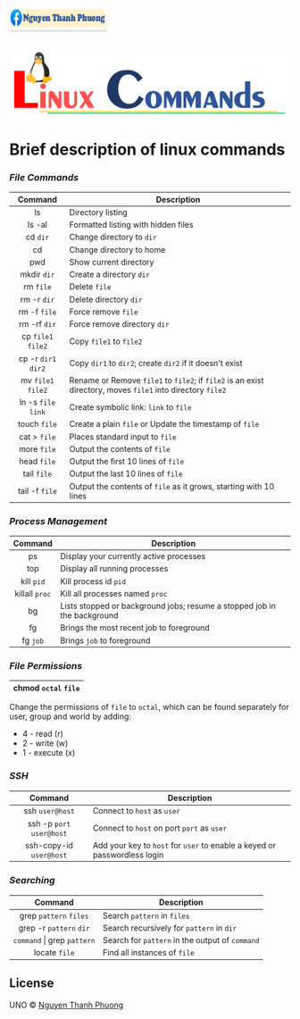 <a href="https://www.facebook.com/phuonguno.vn" target="_blank"><img src="img/facebook-link.PNG" alt="Nguyen Thanh Phuong" style="height: 41px !important;width: 174px !important;box-shadow: 0px 3px 2px 0px rgba(190, 190, 190, 0.5) !important;-webkit-box-shadow: 0px 3px 2px 0px rgba(190, 190, 190, 0.5) !important;" ></a>

<p align="center">
    <br/>
    <a href="https://github.com/phuonguno98/Learn-Linux">	
        <img src="img/Linux_command.PNG" alt="Learn Linux">
    </a>
</p>



# Brief description of linux commands



### *File Commands*

|Command|Description|
|:----:|----|
|ls|Directory listing|
|ls -al|Formatted listing with hidden files|
|cd `dir`|Change directory to `dir`|
|cd|Change directory to home|
|pwd|Show current directory|
|mkdir `dir`|Create a directory `dir`|
|rm `file`|Delete `file`|
|rm -r `dir`|Delete directory `dir`|
|rm -f `file`|Force remove `file`|
|rm -rf `dir`|Force remove directory `dir`|
|cp `file1` `file2`|Copy `file1` to `file2`|
|cp -r `dir1` `dir2`|Copy `dir1` to `dir2`; create `dir2` if it doesn't exist|
|mv `file1` `file2`|Rename or Remove `file1` to `file2`; if `file2` is an exist directory, moves `file1` into directory `file2`|
|ln -s `file` `link`|Create symbolic link: `link` to `file`|
|touch `file`|Create a plain `file` or Update the timestamp of `file`|
|cat > `file`|Places standard input to `file`|
|more `file`|Output the contents of `file`|
|head `file`|Output the first 10 lines of `file`|
|tail `file`|Output the last 10 lines of `file`|
|tail -f `file`|Output the contents of `file` as it grows, starting with 10 lines|

### *Process Management*

|Command|Description|
|:----:|----|
|ps|Display your currently active processes|
|top|Display all running processes|
|kill `pid`| Kill process id `pid`|
|killall `proc`|Kill all processes named `proc`|
|bg|Lists stopped or background jobs; resume a stopped job in the background|
|fg|Brings the most recent job to foreground|
|fg `job`|Brings `job` to foreground|

### *File Permissions*

|**chmod** `octal` `file`|
|:----:|

Change the permissions of `file` to `octal`, which can be found separately for user, group and world by adding:
* 4 - read (r)
* 2 - write (w)
* 1 - execute (x)

### *SSH*

|Command|Description|
|:----:|----|
|ssh `user@host`|Connect to `host` as `user`|
|ssh -p `port` `user@host`|Connect to `host` on port `port` as `user`|
|ssh-copy-id `user@host`|Add your key to `host` for `user` to enable a keyed or passwordless login|

### *Searching*

|Command|Description|
|:----:|----|
|grep `pattern` `files`|Search `pattern` in `files`|
|grep -r `pattern` `dir`|Search recursively for `pattern` in `dir`|
|`command` \| grep `pattern`|Search for `pattern` in the output of `command`|
|locate `file`|Find all instances of `file`|

## License

UNO &copy; [Nguyen Thanh Phuong](https://www.facebook.com/phuonguno.vn)
